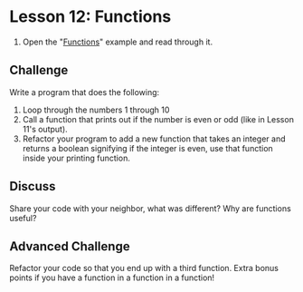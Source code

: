 # Lesson 12: Functions

1. Open the "[Functions](https://gobyexample.com/functions)" example and read through it.

## Challenge

Write a program that does the following:

1. Loop through the numbers 1 through 10
2. Call a function that prints out if the number is even or odd \(like in Lesson 11's output\).
3. Refactor your program to add a new function that takes an integer and returns a boolean signifying if the integer is even, use that function inside your printing function.

## Discuss

Share your code with your neighbor, what was different? Why are functions useful?

## Advanced Challenge

Refactor your code so that you end up with a third function. Extra bonus points if you have a function in a function in a function!

